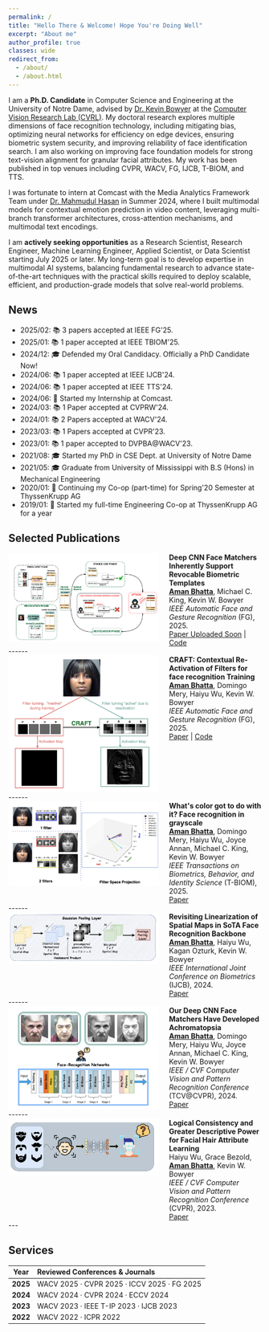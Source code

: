 ```yaml
---
permalink: /
title: "Hello There & Welcome! Hope You're Doing Well"
excerpt: "About me"
author_profile: true
classes: wide
redirect_from: 
  - /about/
  - /about.html
---
```

I am a **Ph.D. Candidate** in Computer Science and Engineering at the University of Notre Dame, advised by [Dr. Kevin Bowyer](https://www3.nd.edu/~kwb/) at the [Computer Vision Research Lab (CVRL)](https://cvrl.nd.edu/). My doctoral research explores multiple dimensions of face recognition technology, including mitigating bias, optimizing neural networks for efficiency on edge devices, ensuring biometric system security, and improving reliability of face identification search. I am also working on improving face foundation models for strong text-vision alignment for granular facial attributes. My work has been published in top venues including CVPR, WACV, FG, IJCB, T-BIOM, and TTS.

I was fortunate to intern at Comcast with the Media Analytics Framework Team under [Dr. Mahmudul Hasan](https://mhasa004.github.io/) in Summer 2024, where I built multimodal models for contextual emotion prediction in video content, leveraging multi-branch transformer architectures, cross-attention mechanisms, and multimodal text encodings.

I am **actively seeking opportunities** as a Research Scientist, Research Engineer, Machine Learning Engineer, Applied Scientist, or Data Scientist starting July 2025 or later. My long-term goal is to develop expertise in multimodal AI systems, balancing fundamental research to advance state-of-the-art techniques with the practical skills required to deploy scalable, efficient, and production-grade models that solve real-world problems.

News
------
* 2025/02: 📚 3 papers accepted at IEEE FG'25. 
* 2025/01: 📚 1 paper accepted at IEEE TBIOM'25. 
* 2024/12: 🎓 Defended my Oral Candidacy. Officially a PhD Candidate Now!
* 2024/06: 📚 1 paper accepted at IEEE IJCB'24.
* 2024/06: 📚 1 paper accepted at IEEE TTS'24.
* 2024/06: 🎉 Started my Internship at Comcast.
* 2024/03: 📚 1 Paper accepted at CVPRW'24.
* 2024/01: 📚 2 Papers accepted at WACV'24.
* 2023/03: 📚 1 Papers accepted at CVPR'23.
* 2023/01: 📚 1 paper accepted to DVPBA@WACV'23.
* 2021/08: 🎓 Started my PhD in CSE Dept. at University of Notre Dame
* 2021/05: 🎓 Graduate from University of Mississippi with B.S (Hons) in Mechanical Engineering
* 2020/01: 🎉 Continuing my Co-op (part-time) for Spring'20 Semester at ThyssenKrupp AG
* 2019/01: 🎉 Started my full-time Engineering Co-op at ThyssenKrupp AG for a year

Selected Publications
------
<div style="display:flex;align-items:flex-start;" class="publication-entry">
  <img src="/images/paper/revocable.png" alt="Publication Thumbnail" style="width:300px;height:auto;object-fit:cover;margin-right:20px;">
  <div>
    <strong>Deep CNN Face Matchers Inherently Support Revocable Biometric Templates</strong><br>
    <strong><u>Aman Bhatta</u></strong>, Michael C. King, Kevin W. Bowyer <br>
    <em> IEEE Automatic Face and Gesture Recognition </em> (FG), 2025.<br>
    <a href="[Link to paper]" target="_blank">Paper Uploaded Soon</a> | <a href="https://github.com/abhatta1234/Revocable-Biometrics" target="_blank">Code</a>
  </div>
</div>
------
<div style="display:flex;align-items:flex-start;" class="publication-entry">
  <img src="/images/paper/craft.png" alt="Publication Thumbnail" style="width:300px;height:auto;object-fit:cover;margin-right:20px;">
  <div>
    <strong>CRAFT: Contextual Re-Activation of Filters for face recognition Training</strong><br>
    <strong><u>Aman Bhatta</u></strong>, Domingo Mery, Haiyu Wu, Kevin W. Bowyer<br>
    <em> IEEE Automatic Face and Gesture Recognition </em> (FG), 2025.<br>
    <a href="https://arxiv.org/pdf/2312.00072" target="_blank">Paper</a> | <a href="https://github.com/abhatta1234/CRAFT" target="_blank">Code</a>
  </div>
</div>
------
<div style="display:flex;align-items:flex-start;" class="publication-entry">
  <img src="/images/paper/tbiom.png" alt="Publication Thumbnail" style="width:300px;height:auto;object-fit:cover;margin-right:20px;">
  <div>
    <strong>What's color got to do with it? Face recognition in grayscale</strong><br>
     <strong><u>Aman Bhatta</u></strong>, Domingo Mery, Haiyu Wu, Joyce Annan, Michael C. King, Kevin W. Bowyer<br>
    <em>IEEE Transactions on Biometrics, Behavior, and Identity Science </em> (T-BIOM), 2025.<br>
    <a href="https://arxiv.org/pdf/2309.05180" target="_blank">Paper</a> 
  </div>
</div>
------
<div style="display:flex;align-items:flex-start;" class="publication-entry">
  <img src="/images/paper/ijcb.png" alt="Publication Thumbnail" style="width:300px;height:auto;object-fit:cover;margin-right:20px;">
  <div>
    <strong>Revisiting Linearization of Spatial Maps in SoTA Face Recognition Backbone</strong><br>
     <strong><u>Aman Bhatta</u></strong>, Haiyu Wu, Kagan Ozturk, Kevin W. Bowyer<br>
    <em>IEEE International Joint Conference on Biometrics </em> (IJCB), 2024.<br>
    <a href="/papers/ijcb24.pdf" target="_blank">Paper</a> 
  </div>
</div>
------
<div style="display:flex;align-items:flex-start;" class="publication-entry">
  <img src="/images/paper/tcv.png" alt="Publication Thumbnail" style="width:300px;height:auto;object-fit:cover;margin-right:20px;">
  <div>
    <strong>Our Deep CNN Face Matchers Have Developed Achromatopsia</strong><br>
     <strong><u>Aman Bhatta</u></strong>, Domingo Mery, Haiyu Wu, Joyce Annan, Michael C. King, Kevin W. Bowyer<br>
    <em>IEEE / CVF Computer Vision and Pattern Recognition Conference </em> (TCV@CVPR), 2024.<br>
    <a href="https://openaccess.thecvf.com/content/CVPR2024W/TCV2024/papers/Bhatta_Our_Deep_CNN_Face_Matchers_Have_Developed_Achromatopsia_CVPRW_2024_paper.pdf" target="_blank">Paper</a> 
  </div>
</div>
------
<div style="display:flex;align-items:flex-start;" class="publication-entry">
  <img src="/images/paper/logical.png" alt="Publication Thumbnail" style="width:300px;height:auto;object-fit:cover;margin-right:20px;">
  <div>
    <strong>Logical Consistency and Greater Descriptive Power for Facial Hair Attribute
Learning</strong><br>
     Haiyu Wu, Grace Bezold, <strong><u>Aman Bhatta</u></strong>, Kevin W. Bowyer<br>
    <em>IEEE / CVF Computer Vision and Pattern Recognition Conference </em> (CVPR), 2023.<br>
    <a href="https://openaccess.thecvf.com/content/CVPR2023/papers/Wu_Logical_Consistency_and_Greater_Descriptive_Power_for_Facial_Hair_Attribute_CVPR_2023_paper.pdf" target="_blank">Paper</a> 
  </div>
</div>
---

Services  
------

| Year  | Reviewed Conferences & Journals                                  |
|:-----:|:-----------------------------------------------------------------|
| **2025** | WACV 2025 · CVPR 2025 · ICCV 2025 · FG 2025                   |
| **2024** | WACV 2024 · CVPR 2024 · ECCV 2024                            |
| **2023** | WACV 2023 · IEEE T-IP 2023 · IJCB 2023                       |
| **2022** | WACV 2022 · ICPR 2022                                        |



